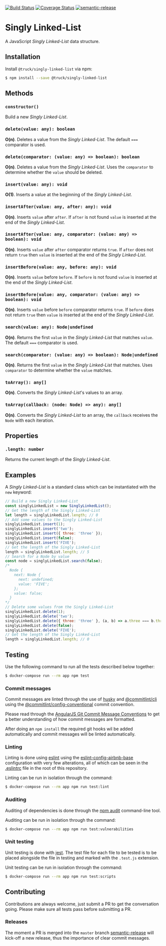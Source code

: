 [![Build Status](https://travis-ci.org/truck-js/singly-linked-list.svg?branch=master)](https://travis-ci.org/truck-js/singly-linked-list)
[![Coverage Status](https://coveralls.io/repos/github/truck-js/singly-linked-list/badge.svg?branch=master)](https://coveralls.io/github/truck-js/singly-linked-list?branch=master)
[![semantic-release](https://img.shields.io/badge/%20%20%F0%9F%93%A6%F0%9F%9A%80-semantic--release-e10079.svg)](https://github.com/semantic-release/semantic-release)

# Singly Linked-List

A JavaScript _Singly Linked-List_ data structure.

## Installation

Install `@truck/singly-linked-list` via npm:

```sh
$ npm install --save @truck/singly-linked-list
```

## Methods

### `constructor()`

Build a new _Singly Linked-List_.

### `delete(value: any): boolean`

**O(n)**. Deletes a value from the _Singly Linked-List_. The default `===` comparator is used.

### `delete(comparator: (value: any) => boolean): boolean`

**O(n)**. Deletes a value from the _Singly Linked-List_. Uses the `comparator` to determine whether
the `value` should be deleted.

### `insert(value: any): void`

**O(1)**. Inserts a value at the beginning of the _Singly Linked-List_.

### `insertAfter(value: any, after: any): void`

**O(n)**. Inserts `value` after `after`. If `after` is not found `value` is inserted at the end of
the _Singly Linked-List_.

### `insertAfter(value: any, comparator: (value: any) => boolean): void`

**O(n)**. Inserts `value` after `after` comparator returns `true`. If `after` does not return `true`
then `value` is inserted at the end of the _Singly Linked-List_.

### `insertBefore(value: any, before: any): void`

**O(n)**. Inserts `value` before `before`. If `before` is not found `value` is inserted at the end
of the _Singly Linked-List_.

### `insertBefore(value: any, comparator: (value: any) => boolean): void`

**O(n)**. Inserts `value` before `before` comparator returns `true`. If `before` does not return
`true` then `value` is inserted at the end of the _Singly Linked-List_.

### `search(value: any): Node|undefined`

**O(n)**. Returns the first `value` in the _Singly Linked-List_ that matches `value`. The default
`===` comparator is used.

### `search(comparator: (value: any) => boolean): Node|undefined`

**O(n)**. Returns the first `value` in the _Singly Linked-List_ that matches. Uses `comparator` to
determine whether the `value` matches.

### `toArray(): any[]`

**O(n)**. Converts the _Singly Linked-List_'s values to an array.

### `toArray(callback: (node: Node) => any): any[]`

**O(n)**. Converts the _Singly Linked-List_ to an array, the `callback` receives the `Node` with
each iteration.

## Properties

### `.length: number`

Returns the current length of the _Singly Linked-List_.

## Examples

A _Singly Linked-List_ is a standard class which can be instantiated with the `new` keyword:

```js
// Build a new Singly Linked-List
const singlyLinkedList = new SinglyLinkedList();
// Get the length of the Singly Linked-List
let length = singlyLinkedList.length; // 0
// Add some values to the Singly Linked-List
singlyLinkedList.insert(1);
singlyLinkedList.insert('two');
singlyLinkedList.insert({ three: 'three' });
singlyLinkedList.insert(false);
singlyLinkedList.insert('FIVE');
// Get the length of the Singly Linked-List
length = singlyLinkedList.length; // 5
// Search for a Node by value
const node = singlyLinkedList.search(false);
/*
  Node {
    next: Node {
      next: undefined;
      value: 'FIVE';
    };
    value: false;
  }
*/
// Delete some values from the Singly Linked-List
singlyLinkedList.delete(1);
singlyLinkedList.delete('two');
singlyLinkedList.delete({ three: 'three' }, (a, b) => a.three === b.three);
singlyLinkedList.delete(false);
singlyLinkedList.delete('FIVE');
// Get the length of the Singly Linked-List
length = singlyLinkedList.length; // 0
```

## Testing

Use the following command to run all the tests described below together:

```sh
$ docker-compose run --rm app npm test
```

### Commit messages

Commit messages are linted through the use of [husky](https://www.npmjs.com/package/husky) and
[@commitlint/cli](https://www.npmjs.com/package/@commitlint/cli) using the
[@commitlint/config-conventional](https://www.npmjs.com/package/@commitlint/config-conventional)
commit convention.

Please read through the
[AngularJS Git Commit Message Conventions](https://gist.github.com/stephenparish/9941e89d80e2bc58a153)
to get a better understanding of how commit messages are formatted.

After doing an `npm install` the required git hooks wil be added automatically and commit messages
will be linted automatically.

### Linting

Linting is done using [eslint](https://eslint.org/) using the
[eslint-config-airbnb-base](https://www.npmjs.com/package/eslint-config-airbnb-base) configuration
with very few alterations, all of which can be seen in the [.eslintrc](.eslintrc) file in the root
of this repository.

Linting can be run in isolation through the command:

```sh
$ docker-compose run --rm app npm run test:lint
```

### Auditing

Auditing of dependencies is done through the [npm audit](https://docs.npmjs.com/cli/audit)
command-line tool.

Auditing can be run in isolation through the command:

```sh
$ docker-compose run --rm app npm run test:vulnerabilities
```

### Unit testing

Unit testing is done with [jest](https://jestjs.io). The test file for each file to be tested is to
be placed alongside the file in testing and marked with the `.test.js` extension.

Unit testing can be run in isolation through the command:

```sh
$ docker-compose run --rm app npm run test:scripts
```

## Contributing

Contributions are always welcome, just submit a PR to get the conversation going. Please make sure
all tests pass before submitting a PR.

### Releases

The moment a PR is merged into the `master` branch
[semantic-release](https://github.com/semantic-release/semantic-release) will kick-off a new
release, thus the importance of clear commit messages.

